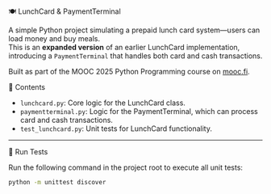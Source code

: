 🍽️ LunchCard & PaymentTerminal

A simple Python project simulating a prepaid lunch card system—users can load money and buy meals.  
This is an **expanded version** of an earlier LunchCard implementation, introducing a `PaymentTerminal` that handles both card and cash transactions.

Built as part of the MOOC 2025 Python Programming course on [mooc.fi](https://www.mooc.fi).


 📁 Contents

- `lunchcard.py`: Core logic for the LunchCard class.
- `paymentterminal.py`: Logic for the PaymentTerminal, which can process card and cash transactions.
- `test_lunchcard.py`: Unit tests for LunchCard functionality.

---

🧪 Run Tests

Run the following command in the project root to execute all unit tests:

```bash
python -m unittest discover
